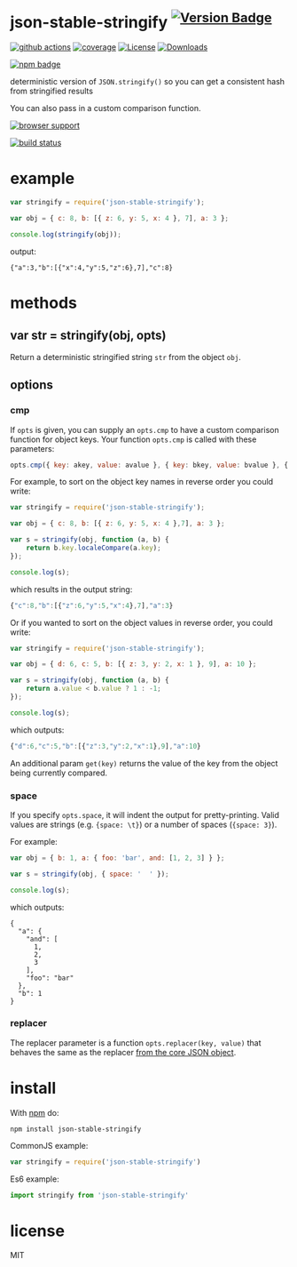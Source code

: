 # json-stable-stringify <sup>[![Version Badge][npm-version-svg]][package-url]</sup>

[![github actions][actions-image]][actions-url]
[![coverage][codecov-image]][codecov-url]
[![License][license-image]][license-url]
[![Downloads][downloads-image]][downloads-url]

[![npm badge][npm-badge-png]][package-url]

deterministic version of `JSON.stringify()` so you can get a consistent hash from stringified results

You can also pass in a custom comparison function.

[![browser support](https://ci.testling.com/ljharb/json-stable-stringify.png)](https://ci.testling.com/ljharb/json-stable-stringify)

[![build status](https://secure.travis-ci.org/ljharb/json-stable-stringify.png)](http://travis-ci.org/ljharb/json-stable-stringify)

# example

``` js
var stringify = require('json-stable-stringify');

var obj = { c: 8, b: [{ z: 6, y: 5, x: 4 }, 7], a: 3 };

console.log(stringify(obj));
```

output:

```
{"a":3,"b":[{"x":4,"y":5,"z":6},7],"c":8}
```

# methods

## var str = stringify(obj, opts)

Return a deterministic stringified string `str` from the object `obj`.

## options

### cmp

If `opts` is given, you can supply an `opts.cmp` to have a custom comparison function for object keys.
Your function `opts.cmp` is called with these parameters:

``` js
opts.cmp({ key: akey, value: avalue }, { key: bkey, value: bvalue }, { get(key): value })
```

For example, to sort on the object key names in reverse order you could write:

``` js
var stringify = require('json-stable-stringify');

var obj = { c: 8, b: [{ z: 6, y: 5, x: 4 },7], a: 3 };

var s = stringify(obj, function (a, b) {
	return b.key.localeCompare(a.key);
});

console.log(s);
```

which results in the output string:

``` js
{"c":8,"b":[{"z":6,"y":5,"x":4},7],"a":3}
```

Or if you wanted to sort on the object values in reverse order, you could write:

``` js
var stringify = require('json-stable-stringify');

var obj = { d: 6, c: 5, b: [{ z: 3, y: 2, x: 1 }, 9], a: 10 };

var s = stringify(obj, function (a, b) {
	return a.value < b.value ? 1 : -1;
});

console.log(s);
```

which outputs:

``` js
{"d":6,"c":5,"b":[{"z":3,"y":2,"x":1},9],"a":10}
```

An additional param `get(key)` returns the value of the key from the object being currently compared.

### space

If you specify `opts.space`, it will indent the output for pretty-printing.
Valid values are strings (e.g. `{space: \t}`) or a number of spaces
(`{space: 3}`).

For example:

```js
var obj = { b: 1, a: { foo: 'bar', and: [1, 2, 3] } };

var s = stringify(obj, { space: '  ' });

console.log(s);
```

which outputs:

```
{
  "a": {
    "and": [
      1,
      2,
      3
    ],
    "foo": "bar"
  },
  "b": 1
}
```

### replacer

The replacer parameter is a function `opts.replacer(key, value)` that behaves the same as the replacer
[from the core JSON object](https://developer.mozilla.org/en-US/docs/Web/JavaScript/Guide/Using_native_JSON#The_replacer_parameter).

# install

With [npm](https://npmjs.org) do:

```
npm install json-stable-stringify
```

CommonJS example:
``` js
var stringify = require('json-stable-stringify')
```

Es6 example:
``` js
import stringify from 'json-stable-stringify'
```

# license

MIT

[package-url]: https://npmjs.org/package/json-stable-stringify
[npm-version-svg]: https://versionbadg.es/ljharb/json-stable-stringify.svg
[deps-svg]: https://david-dm.org/ljharb/json-stable-stringify.svg
[deps-url]: https://david-dm.org/ljharb/json-stable-stringify
[dev-deps-svg]: https://david-dm.org/ljharb/json-stable-stringify/dev-status.svg
[dev-deps-url]: https://david-dm.org/ljharb/json-stable-stringify#info=devDependencies
[npm-badge-png]: https://nodei.co/npm/json-stable-stringify.png?downloads=true&stars=true
[license-image]: https://img.shields.io/npm/l/json-stable-stringify.svg
[license-url]: LICENSE
[downloads-image]: https://img.shields.io/npm/dm/json-stable-stringify.svg
[downloads-url]: https://npm-stat.com/charts.html?package=json-stable-stringify
[codecov-image]: https://codecov.io/gh/ljharb/json-stable-stringify/branch/main/graphs/badge.svg
[codecov-url]: https://app.codecov.io/gh/ljharb/json-stable-stringify/
[actions-image]: https://img.shields.io/endpoint?url=https://github-actions-badge-u3jn4tfpocch.runkit.sh/ljharb/json-stable-stringify
[actions-url]: https://github.com/ljharb/json-stable-stringify/actions
